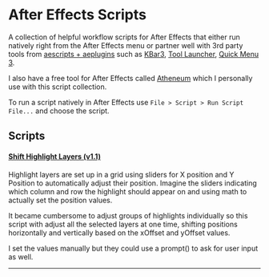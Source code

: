 # After Effects Scripts

A collection of helpful workflow scripts for After Effects that either run natively right from the After Effects menu or partner well with 3rd party tools from [aescripts + aeplugins](https://aescripts.com/) such as [KBar3](https://aescripts.com/kbar/), [Tool Launcher](https://aescripts.com/tool-launcher/), [Quick Menu 3](https://aescripts.com/quick-menu/).

I also have a free tool for After Effects called [Atheneum](https://github.com/kyletmartinez/atheneum-for-after-effects) which I personally use with this script collection.

To run a script natively in After Effects use `File > Script > Run Script File...` and choose the script.

## Scripts

#### [Shift Highlight Layers (v1.1)](/scripts/Shift_Highlight_Layers.jsx)

Highlight layers are set up in a grid using sliders for X position and Y Position to
automatically adjust their position. Imagine the sliders indicating which column and row the
highlight should appear on and using math to actually set the position values.

It became cumbersome to adjust groups of highlights individually so this script with adjust all
the selected layers at one time, shifting positions horizontally and vertically based on the
xOffset and yOffset values.

I set the values manually but they could use a prompt() to ask for user input as well.

***


